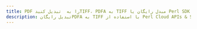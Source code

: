---title: PDF را به  تبدیل کنیدTIFF، PDFA به TIFF مبدل رایگان یا Perl SDKdescription: تبدیل رایگانPDFA به TIFF با استفاده از Perl Cloud APIs & SDK همچنین اسناد PDF را در Cloud ایجاد، ویرایش و رندر کنید.---